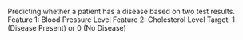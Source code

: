 Predicting whether a patient has a disease based on two test results.
Feature 1: Blood Pressure Level
Feature 2: Cholesterol Level
Target: 1 (Disease Present) or 0 (No Disease)
